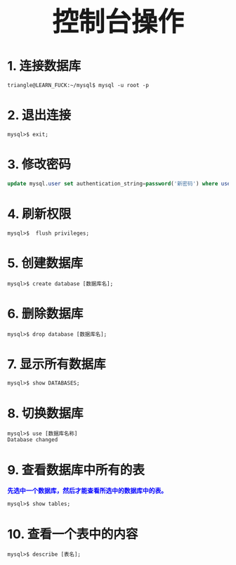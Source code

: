 
 <h1 style="font-size:60px;text-align:center;">控制台操作</h1>

# 1. 连接数据库

```term
triangle@LEARN_FUCK:~/mysql$ mysql -u root -p 
```

# 2. 退出连接

```term
mysql>$ exit; 
```

# 3. 修改密码

```sql
update mysql.user set authentication_string=password('新密码') where user='用户名' and Host ='localhost';
```

# 4. 刷新权限

```term
mysql>$  flush privileges;
```

# 5. 创建数据库

```term
mysql>$ create database [数据库名]; 
```

# 6. 删除数据库

```term
mysql>$ drop database [数据库名];
```

# 7. 显示所有数据库

```term
mysql>$ show DATABASES;
```

# 8. 切换数据库

```term
mysql>$ use [数据库名称]
Database changed
```
# 9. 查看数据库中所有的表

<span style="color:blue;font-weight:bold"> 先选中一个数据库，然后才能查看所选中的数据库中的表。 </span>


```term
mysql>$ show tables;
```

# 10. 查看一个表中的内容

```term
mysql>$ describe [表名]; 
```




